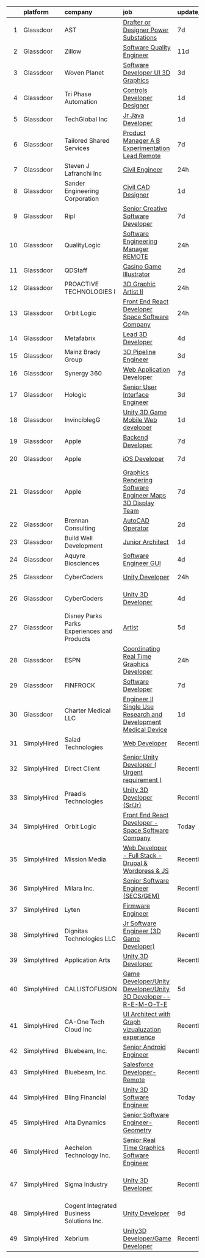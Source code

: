 

|    | platform    | company                                      | job                                                                                                                                                                                                                                                                                                                                                                                                                                                                                                                                                                                                                                                                                                                                                                                                                                                                                                                                                                                                                                                                                                                                                                                                                                                                                                                                                                                                               | update_time   | location                   |
|---:|:------------|:---------------------------------------------|:------------------------------------------------------------------------------------------------------------------------------------------------------------------------------------------------------------------------------------------------------------------------------------------------------------------------------------------------------------------------------------------------------------------------------------------------------------------------------------------------------------------------------------------------------------------------------------------------------------------------------------------------------------------------------------------------------------------------------------------------------------------------------------------------------------------------------------------------------------------------------------------------------------------------------------------------------------------------------------------------------------------------------------------------------------------------------------------------------------------------------------------------------------------------------------------------------------------------------------------------------------------------------------------------------------------------------------------------------------------------------------------------------------------|:--------------|:---------------------------|
|  1 | Glassdoor   | AST                                          | [Drafter or Designer   Power Substations](https://www.glassdoor.com/partner/jobListing.htm?pos=105&ao=1110586&s=58&guid=00000181518a209eaaf7c110f576d12d&src=GD_JOB_AD&t=SR&vt=w&ea=1&cs=1_e85c1a27&cb=1654930416155&jobListingId=1007916440671&cpc=1C3318CDCA7FE79A&jrtk=3-0-1g58ok866q6fn801-1g58ok86ljor2800-e0cd62a7908676a5--6NYlbfkN0CQAOnjJdcXdABQb3kWDLZW-aA_vpZk_inqE9wECpRvJo73k4BPbaZXx4HyMXw55crxCCTcBo69GowMR6oIlL_MaMT3ppg_aKROhDdWRyazhSOQavzOnrI_jKjXhC19S2KcXSbQtr5qYbLg1u-pm1wFnpII1f9jL_vvKP-nTEoOVZxUJYYRBuQQl0oDBEaW3hQYftlkztE4cAnWNc0oWPSI8H9BaCX6vtKluD-mEpgtQmP88u7EDfXHKOrEAo3Cr1LBetw3hswvK9JIzMrTfqv9uHJyd1u3zSEbNcx6KDWH9I6HlHYbcXsNNwt8AwS0Qr7fkUYRUe4nbH6aWr-88yu9NS4XllDb-Dscet0DLNPa46_pkF9K9lz9XqiEucOb_bxDz6bkJgUbW2dqP_qmISmb-AfTiQHgO-KOW7OTx96vf5aaDsb6aLDSGKFU0emaAZjS6NNXsRTXsupweC36nMv7S3FIQhPGQtIUj6hcS24XH722mUEzR4pjjXm-AlPs2CnZlG2Lg7ZyIdDrbxdUyoacvBK8UKYdkV4%3D)                                                                                                                                                                                                                                                                                                                                                                                                                                                                                                  | 7d            | West Palm Beach, FL        |
|  2 | Glassdoor   | Zillow                                       | [Software Quality Engineer](https://www.glassdoor.com/partner/jobListing.htm?pos=129&ao=1110586&s=58&guid=00000181518a209eaaf7c110f576d12d&src=GD_JOB_AD&t=SR&vt=w&cs=1_45fa1c4f&cb=1654930416158&jobListingId=1007903539024&cpc=F41FEAB56D215062&jrtk=3-0-1g58ok866q6fn801-1g58ok86ljor2800-f94e7cb76e16a136--6NYlbfkN0ANMurRYyPEXg08u6OamUd1Mvhk-zhFSGYIZgoJR86UvYL2v6MoUqae-sD5DnU21voCeehaqxgPBvv-vrK1iUHYP4IrhvIHOqpMsvD-S57RtHKpCAnPqvabcIrSbRSAiZTkezXMopQxpTTHo-RuVqASqzQ6Cbw3QEU4zMjC6LdoKs3E8crLZevTkoPxXG5CVFqLC4I3_-VbtOaIetkUQ4VQdugAsTgL4kZofe4rITBPEoFdUKzwWdN3fktRHbrFoPsJL5V-Tevh8359tlZSWjcdtqjchMrrmcq6EBgQqpUVKcvK6qff23aUMo0NuGSFtz9W6MYAm94BPghkgVV49-MJh-qqTbYBnJ7xgiRmGGV9IUKZylJC3GthaTGux3XzGT8kKi2_4ZiP7Q5Jl_NdgWtAGslmroqfP_Bx05z-uKP0HaNonavFV74lf_PuRHHLGO_EaCfzSpyTTAdRGCGm2yc9vF8LPc8neVv0P5fy7PfDAhj9KTyf-foma9lZV4FCPvSE-vJTt8lmTQQMgiDBqf88QnlowYxLuVcrZFocHJAtRy1jYOxI-6ej5sBLMQq6rD4WMEwG4kI9gXxnWj9Ixxy_jdmOAtqdRpeHqDI2Acul2lDA_ZVLSL52JTqoHTs9bJHP356iNbqI-yuFUpbvoEmscxXCIXHrStpXLeBGWElDvxN5xlOfMHRXf90caTKVUAAhLY3Ekeh-cV37xVgKrfixI7339dfXVYqCNOZ7tBpv_xDZdMxNSmX_9BI9UgyswjKrTBtjZsFBCFkuGTC8Yz5s2HaQ1W9DFXIog_63-SLP6mpiLhli6gjIzu6ERO8ZytrxAlnNdMGKCbZxYUnsDF_Z_g1ZKWvQeRAa1fqyeW10BJWX5iWlFlRdEoEx9yDIIESCFczrnAiww__ibC8uwk-2o_Q317byZG8%3D)                                                                                                                     | 11d           | Seattle, WA                |
|  3 | Glassdoor   | Woven Planet                                 | [Software Developer  UI 3D Graphics ](https://www.glassdoor.com/partner/jobListing.htm?pos=118&ao=1110586&s=58&guid=00000181518a209eaaf7c110f576d12d&src=GD_JOB_AD&t=SR&vt=w&ea=1&cs=1_03781002&cb=1654930416157&jobListingId=1007924957263&cpc=F1F9710DED3F09F8&jrtk=3-0-1g58ok866q6fn801-1g58ok86ljor2800-28b9a5d88495881a--6NYlbfkN0DSgjPPcnEdvoK3uuxfISLALE6pB1FR7YSHOr_tSg5_QCn410VK5Ds4sai37YL-FnFQsRRoouHb3ov-82YCWqClZ54BIa3EZumk2cXgxyV1LbFm_9j9_PQ7pMJF3yRQRye0MKRZoAT4n4QesstjMqLrEOVJpPfsYZz509yyu94iP0AU9Py5fHyPGjiEm7I5dV4x0L7LmG2uPiH4Zc_REDsA7D7k9V5gcCzDXtApBIo8TUNInYN4qsfgPo2AMnOxpoW0iv0Xb07oeKtf7KNK2ybSjGW4VrOQLKxaJ79-VF1wbMJ7SEoCVhpvnJjmObv9Y7Hst-s6uEc3oRgUgSp3svGni6AP2_phJ43Dva3vOXzlye6dL-gnIHdKS3YUt7vpE61g6GJW9jo4UGAEh42cX9BoqY-MNfbCoBEoSupIt-1HS2bzTfLQuWqODtnA7oDctGIycQywJ7Dgi-XJSiByYXoyZepsv0ARgfrD4N3Ug3kvMGO0Ano2V1Z9BXUVN1E8rgT_dnkeeTXZFlFvdqG9oCpohvYn5IYnId_lkXQ4lKp4F89bEHkQyqXNUFiE9xw-vNfLB_gYN6bMlw%3D%3D)                                                                                                                                                                                                                                                                                                                                                                                                                                                        | 3d            | San Francisco, CA          |
|  4 | Glassdoor   | Tri Phase Automation                         | [Controls Developer Designer](https://www.glassdoor.com/partner/jobListing.htm?pos=115&ao=1110586&s=58&guid=00000181518a209eaaf7c110f576d12d&src=GD_JOB_AD&t=SR&vt=w&ea=1&cs=1_e5141876&cb=1654930416156&jobListingId=1007929589923&cpc=AF8BC9077DDDE68D&jrtk=3-0-1g58ok866q6fn801-1g58ok86ljor2800-8d09f9d010f490e1--6NYlbfkN0CQHeUUtLGxbNXNNCq4b50bH12M23EqutfZDlZ6wGjpmrBKi_qnYVUVVgIsr62hq1gjo22iELGN0UVh9Sm4u0O9GeT2zcxFZKmTdAvU2uYp3OBEwZrLqEOKcWfwFIzHGUple8ux9dcBz522AmxI7ggpR0cqKuAnP2AxPppPIE1EFkWI9uGf5iJgS3MOXGyrbSEwwJ9RoF0xI5w2_mxXTzabid1YLNGlgMOC4P2kf_3T8y3LdpFaQM3tDJZ8K5OzHD5KblfqKenLfHTOuakkEktecrqVKwd_e_ycZy-598aqLzz2ZkHr96XXTFuGVDTBl7IOvQihkgFcyhzAslTSyKL_9uqzpxgWZdBKd76XMGcQYJs6LTUVEhVrX9iO_NpFwc06bl56bOIYCsy2Wv7z8_ZGYBKpve2Laoajza1B_WXoRNcZRL0B_YGq3uH60hc2aYLP6v3c_x7sTLF8kO8GqPm2VfoR3Myph1K5rpgCz_o1-B09HVLYHzMBngK1zM8XQDL1xcE2oX0LRw%3D%3D)                                                                                                                                                                                                                                                                                                                                                                                                                                                                                                                                | 1d            | Illinois                   |
|  5 | Glassdoor   | TechGlobal  Inc                              | [Jr  Java Developer](https://www.glassdoor.com/partner/jobListing.htm?pos=121&ao=1110586&s=58&guid=00000181518a209eaaf7c110f576d12d&src=GD_JOB_AD&t=SR&vt=w&ea=1&cs=1_e1e21e28&cb=1654930416157&jobListingId=1007929309014&cpc=FB7E4A1762AE5BEC&jrtk=3-0-1g58ok866q6fn801-1g58ok86ljor2800-65004001ddacaed1--6NYlbfkN0C-q6iYe66_FLQy3U-sZg-V_VpG3fQBKf_hrSCPEHFKv3DtpHCCWyd_ALlnLXUaebrYZfbf66vD25OD_n5n0M0o8n1VKLxFiOOdzupOky8GPjU2VkAxrDVqqvZJ2TFvCxssQbY-oFDByT6O0emYP8uxJv-4ht7Y_Skr8nqL7AgEqi7R9ezjzOLeGTxi5jcdh10zpbz_BHC88oHqrhtRlHUfUtlYx2kS8j9x-kxCYRKXThyEHj8_Dvu093U_P7C0aCGPHMlUVBkO2ymeqnwbFff3DE91MwSDEKytKLiuvxC4UiwAYz0_thKfG5FLvl_gf56HmIeyQMmR_8LcFLisvgZ3Zgc_0m0vU8Icb38Lykh-ftv50mrMFsiWc8Sw3lTAz4qvGwoFgwsr2HEXbcERvuJqumq3PQ_Q6i4XnqXIi_rW9F_VRg_5f5pvGNO2fvlAEAPYczpZsKrP3Me_omhcFzkiukMqpCJ3RX3NGFe5H6NVZ6TDwgD8JzorUxRd6LhS9p_xKSyXfbkuYg%3D%3D)                                                                                                                                                                                                                                                                                                                                                                                                                                                                                                                                         | 1d            | Silver Spring, MD          |
|  6 | Glassdoor   | Tailored Shared Services                     | [Product Manager  A B Experimentation Lead   Remote](https://www.glassdoor.com/partner/jobListing.htm?pos=125&ao=1110586&s=58&guid=00000181518a209eaaf7c110f576d12d&src=GD_JOB_AD&t=SR&vt=w&ea=1&cs=1_e32859d0&cb=1654930416158&jobListingId=1007916655961&cpc=149B3D5996025BBA&jrtk=3-0-1g58ok866q6fn801-1g58ok86ljor2800-be65ccadc094e95b--6NYlbfkN0DELCg_S3G9_8g6W6HoqrIAt3gCrlnXlT-cExOrTR-yNglw4qW4531gctsQ99vGuTpowmxEVmCymgVL6MnKHNg6sH8_2iKiRH8DlgrJY-EYd22hP2aMkMvqKJ3EPSr3fhAlqeVmiDW2wLZUA_Ez3R4Cl_sdUhIyrj5bazX_xNK-v1oAQIr5iuMX2KIH7nJDfbxsYIPDw0GNlVoyGU_VbbkHqSWqEbNf5JaBStoB83YVSS8pcvK81OQD2Bd1BHHX32xjBPJIXcZk_FCl-OIuwEcxObTqzaSVzfMpjYEl_ePaipyWPhtXjID0_2JdSQ0ZKFbLibYtyIzZruziii-OUp8Kvv470ellLvGoke2-7Sr2MRuOZRNvjOxFrh26_ggGn04aWEP1uOreKSdN695bLGlfrzi3Rs2dSXKoy5oQm6IWOHM8ZLNGkTmR2FtkMo7kTYyEM43pmbtChWQKL0RKX7M1Dw6pva-SWBoipjZmNntYObzbM1zORFTJ_fMvOQZlyBmMFimMXWlrg7UZ_R_VJWh0CLsiyYi6U8Sbi0feLo-tZpEk2VjOKAYd)                                                                                                                                                                                                                                                                                                                                                                                                                                                                     | 7d            | Remote                     |
|  7 | Glassdoor   | Steven J  Lafranchi  Inc                     | [Civil Engineer](https://www.glassdoor.com/partner/jobListing.htm?pos=103&ao=1110586&s=58&guid=00000181518a209eaaf7c110f576d12d&src=GD_JOB_AD&t=SR&vt=w&ea=1&cs=1_d5970b4e&cb=1654930416154&jobListingId=1007931518793&cpc=427C69BCF34A3160&jrtk=3-0-1g58ok866q6fn801-1g58ok86ljor2800-385f0f4015f641f4--6NYlbfkN0D_KRozbKJx95I3LRYgbj09bqBDFeyQG4s8tCOB31p2DKMkq5hq3g518d6iI9Ip5ljjna5yZ_K76drkdTyUI-r60RFXK75nWvQnHuvhOzKs5TKIR93TZDaylUMFjUTrrZE0oUNsmzbN4VfAHZHHpp1uwuAE0_0JZ2FZavhimMWoiwzdYFOXLKV4YZ-IKl4hWgWCevY6sSpmGASULyiv6kZP5HVYkIfN5oJK_wQtvmI62KpWQzHjwR05J5G2Oyzi0JHXS3Crz2xUn1mZ8ho-vVZsU89ofErYradc97PLCqllnto42t5Y6A0WDDQ9ySrj59SQmQIE14MawyyPGgPhfmJ6ISU7OwLYp2DCqKz-KQOoIBlG1MSrbrTWHNvGFZvtaY4YaqVhNLJ88tu3PIQOq1kQWqtKUDCrAF1ApxQcCe57M6cCEMUG7qkRu9jNvmQo11AxSUNVzqtSx5WFvOiNxoWec6kaEeSGIJXEuFzQ9brJ53bmDqz9CheFv9BB6X937P5HbETfk7z2ug%3D%3D)                                                                                                                                                                                                                                                                                                                                                                                                                                                                                                                                             | 24h           | Petaluma, CA               |
|  8 | Glassdoor   | Sander Engineering Corporation               | [Civil CAD Designer](https://www.glassdoor.com/partner/jobListing.htm?pos=109&ao=1110586&s=58&guid=00000181518a209eaaf7c110f576d12d&src=GD_JOB_AD&t=SR&vt=w&ea=1&cs=1_8533c242&cb=1654930416155&jobListingId=1007929534527&cpc=D8FBC54B4F16B65F&jrtk=3-0-1g58ok866q6fn801-1g58ok86ljor2800-30a465eb4af1c427--6NYlbfkN0DZZww-p_mr8GWlqIRBY21Wjl_Fk3kglyx5_HcxykVqwa7Oh0kVVaxeSGj0oUIwrw41GmlZCDzzLg8Upg0wtzf9qzzDZI2AqFA3fovq2o7PpUa8WK92H5IVqB0wSR68XwsnkqsJg0uXhINi9rYkKPDrpWMuYqyPZ5QHLvKpPm-AJOIPcVcZmMvk2NCZ2KeIVtTRvwUdLLerAM7YszOD2WccFl5iLhIjkPbxDQXR737TgRGQ23usVYTSiYWJbD3RsP-gqpdI82Kjs3XS4OdyQvYLXC4JzUviwUsJdGkvynoweKmdHOBt6XcPycVX4x1Y6sBDAlrf5eqcu3VfFX2-ZDe6LyQFCaluBFHksXs2yca3Q9W9jC7-84yJLlx5kL8jXEw5qAdZv7ZQLQ8whM4b7rtWRUOzxfzsPz_vqy8V-HHa97Bhuru3K-Ka2HCpEHaQ9NeqBhbT_cO7FhVGdS8E7F1AwT32XuMcq-1R7ZIeATK-ULpPKaCZySshjZue27U1A6odIry0LiYNQA%3D%3D)                                                                                                                                                                                                                                                                                                                                                                                                                                                                                                                                         | 1d            | Houston, TX                |
|  9 | Glassdoor   | Ripl                                         | [Senior Creative Software Developer](https://www.glassdoor.com/partner/jobListing.htm?pos=119&ao=1110586&s=58&guid=00000181518a209eaaf7c110f576d12d&src=GD_JOB_AD&t=SR&vt=w&ea=1&cs=1_102fadc1&cb=1654930416157&jobListingId=1007916173792&cpc=878687325D2A5CC7&jrtk=3-0-1g58ok866q6fn801-1g58ok86ljor2800-3aa39966da08cdc6--6NYlbfkN0C1hbfb0kNfjEz9wPHc97tRjY8tE8O6gicCPMDAwXENoGf_20ZGcoJyBqdNZAfAga3Soipd2Yx2ttz5LEZZz7MUiLeug6s0XU5Nfqp1VpdwEw8jTC3Yrfv3I1Pwsot0arDGDcaqOfP0MkV19dOR4ydXRLVGxAM_yBArHPMTqQdyYJasaNJAr019UWmTpXvOnORLRyuc-EheKGjd7KYLumYZmoGix6w4kr1Wa7d5yG37cN67BQAO0TqMQ4Gd1dNFEnc3QdNYDJ1Nyn0gIpow_tteFN3A8rMGu6nVpHsTD4CRgxZV7KXIiwua15S-s0t_SqujzMz-G_haRyj5REv8hW1ExtK4KSf9h0A0Rd-nTLz3GwP0F8oB7-qdEaFYM-d99opJnw4Au7Z0D9s9JoQOETP_xqeKuQreKv5kgttG0R3zpcQgEvyzzv0qjQJj7hhoSkoIqNIGZ70Ktk2KKivwt7OBlRGwK3x4THckuvqfZ6VfvIYTt3x63vJJ9FS6h8IpzV1EPvbQCNZrfYoe_ZirAf9H)                                                                                                                                                                                                                                                                                                                                                                                                                                                                                                                     | 7d            | King Hill, WA              |
| 10 | Glassdoor   | QualityLogic                                 | [Software Engineering Manager   REMOTE](https://www.glassdoor.com/partner/jobListing.htm?pos=110&ao=1110586&s=58&guid=00000181518a209eaaf7c110f576d12d&src=GD_JOB_AD&t=SR&vt=w&ea=1&cs=1_de738f29&cb=1654930416156&jobListingId=1007932213876&cpc=7F406056C5176881&jrtk=3-0-1g58ok866q6fn801-1g58ok86ljor2800-220f2a12ab922b53--6NYlbfkN0BfCVyGhJxQhQGQE8P30JU6-n5_jcSKbz7MAfWG2cdpnm3sD86SrkXFxEL2O6q4oVGja1YcYg3LI4j7ZdPLrTzdJbC3cd7JEYSXvy7Ij8MVaaSCnhWcDNVGwpnvoeXa9pjxAZZFadfpOIpf-ZwyDnz3Q6aDv3zRvTxLZcD2TVfdu_S1hhHbxCcc8nMxgnXApaE9x4RsNIGVTPVQyNRFAfiYqvKaON5irlHvTWD36RDTAr0bZ6kBk4MPLeKGoUjNpOV0-FHZKLOGdAEcWPMpv7YP2nTLxV7hR7rHthpsTcy0uzvLi9nIlf9XqQAg6T9iKBR2kCYQWp3sIbPqIjavg8QZi58pCjGa02NpOi9W8AVNfUKr2LnpuVz_LhhrS7jB7VYfLL9AOH8bOfxeWEP32lWKi0WxnZo_3veGVTa7knJnx7JNxGOTdsixch7rznw8hnhefPfhlu0A6WJRqZoYtQMNGWDnbgAPKyow68misF__5y3ZB7Eh8d7n8Z9i2Enl6seUa9O1lCCUuq3r56x7WjwL)                                                                                                                                                                                                                                                                                                                                                                                                                                                                                                                  | 24h           | Remote                     |
| 11 | Glassdoor   | QDStaff                                      | [Casino Game Illustrator](https://www.glassdoor.com/partner/jobListing.htm?pos=123&ao=1110586&s=58&guid=00000181518a209eaaf7c110f576d12d&src=GD_JOB_AD&t=SR&vt=w&ea=1&cs=1_2ec0c0e1&cb=1654930416157&jobListingId=1007925681459&cpc=0FE1F5EA2BC84A01&jrtk=3-0-1g58ok866q6fn801-1g58ok86ljor2800-e63c32287e53ef2b--6NYlbfkN0BK9GXDcakwdiqmeo8o-2GvkYnmPkq7xevAHdeF_847qgEqLohpJSeR2Dnm78J3U8H8O3cWcofIO70AJcWixlFJnvFYf4giE1fFFkwuS-1hvwGaV5KleI9pdBv521xfIEloftKi1RxKA_cOAC25heA2F6bp6_LjfMi_nyHahfMOHPtmaYXwDkdkGtMy76fLP82P_ZqR9lHgssdA6b8dXczYS2HQPHd6B8Y6nwBBPVE_4xA84FCMmbtKsHIQYWwp34CSlfN5XLSJIxQ8NLCRX3ta5JrjIrr5zu7AoojLYTAwr7Ig0JILSsOuctjweXfJ0n-UicSqqoTbgKbzdYb9E8L4nDVQ_XfRjLx6pQpA6EVLfhQ1vrIhvgV5WgLVMZYqNNaxHA6TGWM4OXvsI-4lqnPvlRw8xFh6eCxCIDDwu0hpaLHREFZg6MlAstIVLzb9I3fHuoX_Nt3GiKRl2qfCtsRlWiO80pZtarFpLWzogUg5zQ%3D%3D)                                                                                                                                                                                                                                                                                                                                                                                                                                                                                                                                                                    | 2d            | Escondido, CA              |
| 12 | Glassdoor   | PROACTIVE TECHNOLOGIES  I                    | [3D Graphic Artist II](https://www.glassdoor.com/partner/jobListing.htm?pos=101&ao=1110586&s=58&guid=00000181518a209eaaf7c110f576d12d&src=GD_JOB_AD&t=SR&vt=w&ea=1&cs=1_84cf051c&cb=1654930416154&jobListingId=1007932102258&cpc=FC4EF002566A9691&jrtk=3-0-1g58ok866q6fn801-1g58ok86ljor2800-fc57daa599a84766--6NYlbfkN0D4rPC9Q9uQLlgWvNxCF4dREk9VHC1nFTR2yi_SPW4ovZYWOA3md7j5hYSoLFTy1SEpb-D4i6sDEn5sJ1vn8teXPWlHwihRT8KRIC-Xf9leLufGRP-m0H2SuQsaB0VTanm0DP0HU57Zc5WgqF_pVlSKtSKKK-Qww_d5iwycywxM3-e3G1LiDZfnGx82yq7cekhYEGfIP0FH3rsNwB0xP9l47yP73o8_SOdckwThVd82Y2E_4pDunYeXPPQgsVo0ehmvlzqG3XjKFxG1fjeelTth5zX4wN4KbCrMffvzFpGyNIStR2mPsZjyxs_iu6_6xhjmk3lMLH5FPOUy1OM_tiWFikcWnyj7DlphsI_cJYwOW0ETrbE4pSFN2ESb9MU5OFx0CYq2Xjp52DixSd7tIaPZHaocCmIOwcNbtnyez-CVknhSsuXlK5Yo1c9ZJ4_pt9RjAcAY13G8Upt-ZA_yH8ZMhMojkkKrvPS__0QinMwiusXL19LZ6HHYiI8oEuRFUdygNUO_PQPAMA%3D%3D)                                                                                                                                                                                                                                                                                                                                                                                                                                                                                                                                       | 24h           | Oviedo, FL                 |
| 13 | Glassdoor   | Orbit Logic                                  | [Front End React Developer   Space Software Company](https://www.glassdoor.com/partner/jobListing.htm?pos=102&ao=1110586&s=58&guid=00000181518a209eaaf7c110f576d12d&src=GD_JOB_AD&t=SR&vt=w&ea=1&cs=1_28bb4d81&cb=1654930416155&jobListingId=1007931891036&cpc=095B46874B33126B&jrtk=3-0-1g58ok866q6fn801-1g58ok86ljor2800-c8c144f78af3b67a--6NYlbfkN0BzyIYrTMR_AjNKh_kvAG8N613gtHPANQ3sdLTkrtBd-5uEBpCZnEceAmUiIy9TpXlyt1cO_-8O4MLmQae6CX404luD4x542Trh-QZYIJcXVrYZom6k0kWkN8uVErt4TF3OC_LgH5XKKTlwDVqSntTjPcxFZm4wLGs-bQoyNJQ8MdlI04_lD1tEhGKQ_ahGmMujj5T4NjRBEn9c8JRvtgjHa46JM-4hNEaeJizk6AlZYsfsjsVh9KhoknQd1gyzxanoJ2YCr3LpFX1ItSE_F8eBsbL9gPjUfltfakQ1KDR-Kd7jo40FfV5Enu_6oFoXUgHrjFNmHFQuZlZMs_fGD6eg9BrzZJBR843NTy-XqP_Uc9h8DIRFuNCe0l2biXZf7wJE7MzrOWtLChcsookjPDHBZkjpKFrvmL_GS00CHA1ejBfVwImjKnbx7gU_g6LRwLHeA_TAtRSDVtoPurghRbPOkuYeeSsqDyK2cnUY7VDAD2nGV_ry-GSmTtXCXS3zICRYEYK4P38Mxg%3D%3D)                                                                                                                                                                                                                                                                                                                                                                                                                                                                                                         | 24h           | Greenbelt, MD              |
| 14 | Glassdoor   | Metafabrix                                   | [Lead 3D Developer](https://www.glassdoor.com/partner/jobListing.htm?pos=106&ao=1110586&s=58&guid=00000181518a209eaaf7c110f576d12d&src=GD_JOB_AD&t=SR&vt=w&cs=1_3c346610&cb=1654930416155&jobListingId=1007921470273&cpc=CA5E2B5B7F82281C&jrtk=3-0-1g58ok866q6fn801-1g58ok86ljor2800-8f23bbf1d05fed2d--6NYlbfkN0B9-418cCXRzcGI1omC3v1wRgm_AezucpluatJafpVZg5tLBFTmiP1LYryusOQq5x4tbnpLUp2LsG59pwuWUC47fHq5RB7KXgVyaHnq-GhPWDKQcdvABMSbzvSdxk1G8Goj8UGjqZ8iLP0z5d81L8ntsDplyGWLBw1AygSrWCoVn4dsI3nt7EbYbOCnwwTm71YDi9MiDu_hinMlwhcB2_RkqMM-vasDpjOKYfRfsItoFSizLVvGhyrCV5QEqlSz_NLb8WvwwljHkrUYScTn5W48okbUPQfQuRJ6Ij-qwI-GqvPYYF0gjaTYTO1hHAFJJTOQ8Y-tBbG7LZOBFDKWMSjnbGrBkdnWCHnb4P-F2oG5ApGIQV-9WOhEmRo_bx3VIav6QqMRTZi2HHmF-S5BzfTdVW54rPEJ8URJtqFOzYYRx0MlHpDy7Is1vwIvW-fbstRzVq3d4eC52sJiIU62diWODNDFCZy47nJ2F9sWsxIpS1L_stvST2Es2qUlaCFAoN56vnJkNSyMWGK7tZvp1uhcKS6bQxuMA6cc1S9z8LOd6_hkiNOcSTG27fc6CnQPAa_F5czz3X4z7kf1SF2TkJ3VApt-MzztSdo8IgSsSObP4Q%3D%3D)                                                                                                                                                                                                                                                                                                                                                                                                                                               | 4d            | Remote                     |
| 15 | Glassdoor   | Mainz Brady Group                            | [3D Pipeline Engineer](https://www.glassdoor.com/partner/jobListing.htm?pos=104&ao=1110586&s=58&guid=00000181518a209eaaf7c110f576d12d&src=GD_JOB_AD&t=SR&vt=w&ea=1&cs=1_2726785b&cb=1654930416155&jobListingId=1007924023769&cpc=4D489A1B82E31BBF&jrtk=3-0-1g58ok866q6fn801-1g58ok86ljor2800-19e69a8eea02e56c--6NYlbfkN0AmBvT8mmb9xI3Fj7UxKkF4Cq8RZh4Va6i5lMeIN2RcgGASh7aFhimwCXUNgOpzN1fbJ1oBdpr8KHMtR0CV7Zq2RullAxWIL3pE3BDWV59ENUqakRDszZixYKhBkXpnqpQvqe1fgrLdNWUtqdFStxCtFPy6Wabm9-W5fOxJtdZMS8_ygq6xyQ55hH7eNBwfvRq9GPFa6Vt_eaAiNnh_LdnSxcqbdyAGPfCNyoWpN82Sf1DhitYCxCSNyIc2ZEAsO5B7HyIB7_Xp_iiAf7r5sgY9WcDGnqeq3gwRWov0ce1VjmePNwk0ccQQQkra4meT2Xx1PoY_LfubWTl109oDYq1juaZB8_ZvmQx087mTsW7akvT20rLiD-cmm5vXt9lNYDLWK6mO7jdtwECfFjIiD0pBIZklX2xi1MNM0ZB-icC0M1kt6IsCiawAR2ll1egs3uNQ8S08FN-NKIW0m3meQy5rPlJOlrB9ZPfJfcnDfRAdTFUAfDyROtdx_x1f46QpT9cWOtWGDCNfeg%3D%3D)                                                                                                                                                                                                                                                                                                                                                                                                                                                                                                                                       | 3d            | Remote                     |
| 16 | Glassdoor   | Synergy 360                                  | [Web Application Developer](https://www.glassdoor.com/partner/jobListing.htm?pos=116&ao=1110586&s=58&guid=00000181518a209eaaf7c110f576d12d&src=GD_JOB_AD&t=SR&vt=w&ea=1&cs=1_5dc73511&cb=1654930416156&jobListingId=1007916078773&cpc=F5E96E35A1725171&jrtk=3-0-1g58ok866q6fn801-1g58ok86ljor2800-29ccddcbc13599f4--6NYlbfkN0D3144mSAre_s2DyY13LhQs0VT40Ny06JpOHOzDNPfCMOPtH0hK8WyPBEVs6-RgPgnDufC31XtsuCJqo2t82BuI4oDEEYmSSiJecdWdwZ5OkPEEIKfQITnmixD97aXNUSMzjoxhCKQuq1KRbgfrOJ90P5KGiPcJ5p4rhkZ_0KPveUBLie4BHOSvCqtR9KEzhcXE1Nuo-QrdqpqaR_B1t_lYcKrATKFn65syPtblM9PA7TasXLsO76SDTZGt04Y7gZt93AjpxQ0Bp8PoWrMbKqjU1HK28oOJXH8zV_2JZg8dWSMyaTx0w2R6Zk4qDKxVWXXeS-_-9HIfrRJ-ukRsa8B1wNzzx8ZFCiGU_W_DQWD2KJVHcYKKgqReT9wSs7tFOKhJO_djtvLQZeVycPVnoxi6bbH9qUy1fI3gVVXECC29iz-shMD4YMK1-pLwvu7vJ2c91kVkCzL4DYwKPrMe-gGFBlNlvJjf-iSXWllVW611GVy_ViLFzA2ksmOi6TxRyfY%3D)                                                                                                                                                                                                                                                                                                                                                                                                                                                                                                                                                | 7d            | Remote                     |
| 17 | Glassdoor   | Hologic                                      | [Senior User Interface Engineer](https://www.glassdoor.com/partner/jobListing.htm?pos=112&ao=1110586&s=58&guid=00000181518a209eaaf7c110f576d12d&src=GD_JOB_AD&t=SR&vt=w&ea=1&cs=1_31f0509c&cb=1654930416156&jobListingId=1007923570215&cpc=C1BF6838CB3F0E92&jrtk=3-0-1g58ok866q6fn801-1g58ok86ljor2800-f3a7d7776a45bf86--6NYlbfkN0BIt5KZHivwwo_wZxzoe3vEJRCbgkNffanBibTCE5BSr4e_0A8PefhxNz_DjFZmOJfOthOBfaD0xqEdRbb-sRImhibuT2ruF5Y1BJFPKMyDwM8rTZdWwV7cRPncJq8qH60_IbChr1LZKG3xFBdhQzy830VcP1ko47zzWbxNpr_sEbESnoDjJk6zudUTrav0YsvqiU5gmLWP38S9IILRdwRvJlJlCbJFX1yqlKYeZo2Oz4OdALD-DkaA9XEUsDOeD5zPLaOfzUWSWJeZwHPpjB6RHfULMMu7vUlOzO6dUvHI4v21b9TOC0nd7od0hb1c_gR5uFYeAa3nwUdQvX1-BHwIN2reMeXdGSklAPROMkP_Gmwp-kNHxU7wKeUaD7B8lzxO2-QyPzed-ENsJf_y70_lW72rBktZBaWrmipSIPwQ922m14xby8kCeCr7g3MFEl1KsbtySfIvEQTI5q0tklSa7Lrb8YGTSjGOlFDmLQxN1reA2tb_ixelu1-VPuNymc3t0qj0zkUx_ae1ZvkS3yyS)                                                                                                                                                                                                                                                                                                                                                                                                                                                                                                                         | 3d            | Newark, DE                 |
| 18 | Glassdoor   | InvinciblegG                                 | [Unity 3D   Game   Mobile   Web developer](https://www.glassdoor.com/partner/jobListing.htm?pos=113&ao=1110586&s=58&guid=00000181518a209eaaf7c110f576d12d&src=GD_JOB_AD&t=SR&vt=w&ea=1&cs=1_e911d3ee&cb=1654930416156&jobListingId=1007929062516&cpc=42BEC95245890617&jrtk=3-0-1g58ok866q6fn801-1g58ok86ljor2800-17c005d29f98b300--6NYlbfkN0BMcPmEX1E7yOuH-aMzR8-fYhPkQo9_bevYM7Na4_hpwHM6DEvgKwm6ghaQ4rQigH1ZRHNugIw-dGK_TJ2hwJhZT_Aw2lrmVkWTBqZEAvyUM5ibVeEZPEQkyZ9pk-xlkPxyu8gWZFLgqYWZ9RL98FfDJrFvo38lLcDbmlSUlwR8Mxd6LLy2_8rNQ2veR-qhmDX1LhI4sU4_5Dobqa2ZfoDMhBEDXbeF_rHer5XyFTbILCJLMBtjaKmg-ezmh8Bv4qOZXbfvqopcUuHxJLSOkaUNqv0ht2zsXdJIxHw_Cro-DctEqjXrZNo0dwT5G8u6ks0vi3KL9Nnr3qiWaPZYA_i08ksaIQRZfFEoRYkJiClRiA8X8L3wFBGO59FzVBSdiCsAp5dX8atg3RqZWL6deB0rGRQsK_CC48nmo6eNU_oCk09M5C5EJomotlx3-FxmXZtfOf5QRtBCcjjDI6DCPcW-9SNy9GSz2Yco_0BLuwGXjhq22STEh9jAbAlO-uL_DD7N1oONo8PCeA%3D%3D)                                                                                                                                                                                                                                                                                                                                                                                                                                                                                                                   | 1d            | Bethesda, MD               |
| 19 | Glassdoor   | Apple                                        | [Backend Developer](https://www.glassdoor.com/partner/jobListing.htm?pos=120&ao=1110586&s=58&guid=00000181518a209eaaf7c110f576d12d&src=GD_JOB_AD&t=SR&vt=w&cs=1_f47a2ffc&cb=1654930416157&jobListingId=1007917014270&cpc=654405A9B1E0A9F5&jrtk=3-0-1g58ok866q6fn801-1g58ok86ljor2800-032c76917f009f79--6NYlbfkN0BvKrLyj5gPmtZO9T8euul8TCxuuKNOtzRJOomxnwSEodTz2Bc-sPZlC5mDe-NOaJjo2lqg1vkfF4qjOY754UNgrjbvosgyQ6NrP-d5t-HfuGm5g-T1VOlxDFfjcyTdPFv3zIyLSRWNoBaaCgHXb9bFWAcnNDq0tf00oDeykxUROlKkAOGh4_p7ZChlWPP8xyoZpp4x_BkwWMfe3dIrLrT1OyYxZayX6dOfOkudcVkq50uhtC0Ob5xbY1Thd-6J9jVadSPELzOzSc5A4JT77Gdq_eesqJehcDFwjIlOyeZsHhXO2rgGKee1J3pJTw9vG2lkznXFGPR5l9VZ5gTJTPXN8BjjtxRccUi3vwg_MMunfdVZVQu9ZJ2poMRL3y5Gms2ruf1Y1vWCsrUqhNqjZDnW56p7yB1qGFZ9uCdKx0AYPupRh38KJO4GvtrOl_NvbNcU80azBOzKFGndqx4P4FUznz_oOrk8rbqDGZaKWYD0OFko6Be1bNVoaEqiW-Tch2hfX5Tp7kkQuek5_S-K6ZEVdlJcYWH9GgTux_-p8Pw1-Jhx61IP8lNupU9cnPnEjeihXbyq0ojdMWemS8-5IhYpa4a3QVnqFTIEkFgTBemQGgpZJ-CsWdSMEbVUuXOs8hfje06PWI55nCo4Z0vN6BjVLvxq1FsndNsb-cFakZYwIjIvz2WsvwAfS_L8jwPUdBKbu-hM2GTE-gl5NhtnNzTTQl3iK6p36SzorVi2dft3hkQuNKcdK6oOnk46bfxIw3S6xIYcUXKgUNALsYZ_hGOywSscopCHXfXKNU-H2iFPBWIU9qldVGWciIeKfEGmLmdEybMh8J4XedH7RK31Jol8v4YEM7y2pJ0v3rzDRsEy1xlTlKvI_3I3AQpVmvliI2nSLMN_HGpO6VGKxBzZabuDWlIG7q8MRjtRDQgopVwEpduE5jcKkwx0fpYTnMCNvlY%3D)                                                                                             | 7d            | San Diego, CA              |
| 20 | Glassdoor   | Apple                                        | [iOS Developer](https://www.glassdoor.com/partner/jobListing.htm?pos=122&ao=1110586&s=58&guid=00000181518a209eaaf7c110f576d12d&src=GD_JOB_AD&t=SR&vt=w&cs=1_87b1ade2&cb=1654930416157&jobListingId=1007917018211&cpc=A65DF3A704A48F9B&jrtk=3-0-1g58ok866q6fn801-1g58ok86ljor2800-3f2c080db2ff7e14--6NYlbfkN0BvKrLyj5gPmtZO9T8euul8TCxuuKNOtzRJOomxnwSEodTz2Bc-sPZl8WPllYOnI2gKGmARVlNo3t4AOAwMHghLOrF9D4jyr1a_iMsPLzcO8kGVXQf8kPtGlRL40QmSBH78PrEfnrqkhrSh_iowG2nvV6ixYH4fwneTh6laW7MTUU7R1CvF-YmZuBbaAQ2bAE-DsH8WusaFkA7b-Dvhd0FEwGOaqna53sphD3q-bVCXgpYk48zFUaYwYWZCUZ45umm_kHMvgIaVf0mR6ApJEbNrU4WvAfbBugWW-olqq_cXupifcG39_i9he-l9pxe_qkXCY9df_MCela4eTkbIhNr7LbVPc2ECXfCe2oXB3FpdErG1Zk_qdU4Uq35lK-zBoe7TrrAdTw2N9pHzh00SflCdZ_n16h7SfxRqDsDX4c26VDhG4PeMiY0Ahjn4HvNDLFratZsbH0C8GW9HeOutFiXqz_x_1vx4RXj5Gyt8ALbGHNnuqQJW0ss3ajroAbaBMIR1OHKyhwQbPVFfIwbnh4DH4NIwM8E4nuW-ICulJDt530MHOGYpdDlzqYUG8G8tJfDi9hSDOEPbIK-NeLiZEvHmZNOyUfuNIb-1BNxZY1BLLTj7qpdLg25OHu_DxgSE-aG4oYWDEoWZFtmbUi4KysLMoDpyf8wTblJkcpZ1QDqoSB2fsgE5B5HJxAOTrwHmVV63bsPzGzq1JbRNbzjupfOesR-Rd0-wYb0zeu9qmwi6wIDFmE_3otjHLuIUhARJhRfVR_WaATjFCkUBzGdAqQr3klKHUqjWqZJ15IFsy_x-gulTYrgWh7BlHy7uJ9Vsu9Jyyh8416_CRg-xwCcg3dqjnzXRcq6ZLe5Z63gMhVyeySsylPK8YesJgntIgMYDqDlLz32L-xDrN2mtUL7i9bRqU4QDaK5KujA1qIZ0102eEC0Hic5oaGhJbuyL62nmj-fL-doBRNQoIw%3D%3D)                                                                                   | 7d            | San Diego, CA              |
| 21 | Glassdoor   | Apple                                        | [Graphics Rendering Software Engineer   Maps 3D Display Team](https://www.glassdoor.com/partner/jobListing.htm?pos=124&ao=1110586&s=58&guid=00000181518a209eaaf7c110f576d12d&src=GD_JOB_AD&t=SR&vt=w&cs=1_de4950db&cb=1654930416157&jobListingId=1007917013520&cpc=F41FEAB56D215062&jrtk=3-0-1g58ok866q6fn801-1g58ok86ljor2800-115730a672136782--6NYlbfkN0BvKrLyj5gPmtZO9T8euul8TCxuuKNOtzRJOomxnwSEodTz2Bc-sPZl29JElYHfcoRu0fPF_ZzN6LV7MEA242MqM2m5Mg9WWpXRGuQI3ozFHZhQ3O1--k2_cTrL_vgxAdhN0oVzPkcAPlQKGdbjiVF5sXBcCkXUmiuL4ONRk1OArYfYxa7pB4gaL3hXyAd2_lu0Zrn5M0n_7s3gVN-lRvsyrj-BBo39c1o6vUJrULTFVqsdw7ydI6akyv2wyntRwSoOpetwm2N6L-LgWqsL8njjp_KNStPGrhXvIOjxfpXLQvHiwPKQTZ4gZTeBDlkqKwnbTocisHJFxUirUgE3fVwYbm3SkPpl61exMyxhVVtuWvSTZXYBJM79QQrYiS2-b-OFvG9uT4-oQEv8WhLCIurzsHZV6rRo5kP7tDLqHVBKKYSNIqZxJHzrWtdC51PwGbEdJmnGjT5JYjPWxRRmMW4r_oLAro10boT07_urxn14PJY1vqFE_vXSVfnIj_wokt14AcctPvCwy1fEw0o1R-Cv2E2-Tj_fDf2IGPxG17UcedNVlkaPpN0jk1jZIVE-3ismKxzXfflwlrcO6sf9bjNA_Lm4ZLp7xcgj3xlAzyTmUVpWsJgmKLRbnXXOveMcTu97BHF4xHbOMhZTBlcRpCKV4-igOCqPM21wzWVy4Jd980_CwBLu_45yKm3R0qL1NjJWK7me3QihhM0Bd62pBI1iuEvsjLF8zMs6YPee5oAe4qw3dK9WwU1N2hf9IqFNX2TM-Mt1TS71M1MYhyLa0UKvsbXicF1SG-DFkN9Lghn2BNQ0Etd6zywZpv3WUXo-TTkpABb04UHXRVK_YSdu4VVN7w43li1OZBQ57HsD8x5FEgObQQEdsvtwtW_Qjy00juoLhbNsbmwBPklfiLf3OF2DFakuNemQPz9DOSLjtOdGVuiWnLbqM4S31sRp5dupzMfDKphycNC1iVLM0_IwvpyBvwr1n7Hk0qlXiJkKQbH1HCiw8EV4fhv8) | 7d            | Culver City, CA            |
| 22 | Glassdoor   | Brennan Consulting                           | [AutoCAD Operator](https://www.glassdoor.com/partner/jobListing.htm?pos=111&ao=1110586&s=58&guid=00000181518a209eaaf7c110f576d12d&src=GD_JOB_AD&t=SR&vt=w&ea=1&cs=1_cc1d94ba&cb=1654930416156&jobListingId=1007926318173&cpc=BA2480082EBCBD2C&jrtk=3-0-1g58ok866q6fn801-1g58ok86ljor2800-af79c583b1c27cb0--6NYlbfkN0AY7tPT0iiNjSmIgu373pr6VvEa4C8a4Y-kENUDOFsYPnuIMkyfGxSIDxs_GceYYSu5U0USkTUGYRM2GVpmR23wE4bPcKxnFfyg9pld227jKCoCnxNqX7KTGhKBMLHWubWPovQax16512hJ5dMwVW4HwoaU93AMFOG6SXJ80fcbbsCpwmtp9kxHUSr3pXTdIiZS7fsC7DyP1mnR2Nhf2lrhqfaWNglqpwfpt5noK-lWi7_H2uehxFkzk5ryTO3TzdjiFLJ9ckdwUWMbNiVOuM90WWr8vs7YJgqK5GPF8LWUjxpdK7pm_-mOOCXot-zebwW9uiY1KA0SfyG4TbziSmIw7tEQ5eEc6SDFN934OP7wH7XNY-zzwEp84uP2RXXwuio2dGpGDX-IlQAtEn27MaQxv3wQ_RudOFMPwvd-xaZb3TVVGLbxydz6QLH3Rx7Q7Nf928H8_Ggp4ftO2xP4xpEM9aw6LgeWV7uvK9AeUAxX4gMVqiEdIk61DhrTyXuxDsMk3aQ680kErxsxBWbk2tWB)                                                                                                                                                                                                                                                                                                                                                                                                                                                                                                                                       | 2d            | Burlington, MA             |
| 23 | Glassdoor   | Build Well Development                       | [Junior Architect](https://www.glassdoor.com/partner/jobListing.htm?pos=114&ao=1110586&s=58&guid=00000181518a209eaaf7c110f576d12d&src=GD_JOB_AD&t=SR&vt=w&ea=1&cs=1_a2a40c63&cb=1654930416156&jobListingId=1007929658533&cpc=AA7790897323AD50&jrtk=3-0-1g58ok866q6fn801-1g58ok86ljor2800-f820df2182935d0c--6NYlbfkN0AS3oPsAAmCngCu4U51_2RxXyfS7TdWOFtWPOafNW52I9mnargnUyPFUi3dlkzOwLCoasE_4q7-LZ92GVO5WAJhVHeY9kPUGnDoDF26CPDsYWNyEous0wm3GAHHqV9r_xQsVhgoTYIM87oZAMZFzFlXZFGFTRlrMiTIopPEFsmSroOQBT52hp9CD0bWQMuqCcWLFucgypybqHFXYml0tmU-oC5uB6UVGRGxYGg8PIvuAf4PXp6TTdUTvm9vVNiEbdEnt77lbkbIODzfRaUE5LYv5HMWj9kmJfDLgh3n6X0q6f0B-BAQ9vbbAxnoWV0o5f01dQo4V213UCrUB8Ri7hezydvDUyisB0msU6zJ6utbLTQosWnkgyj3foqVOT1UGwnyO3fWWwnk9cPeID5r7wIIM_Mjg8Hy1IxnLFU9Vr-jvBRyFS-suNHmY0KX9WS8rfbyKKLyyujQau6KEsKRJE-rfSsHwKpqu6nqh5uFyIakdv7nmzdQfUCRs93HRRH53MgJS1S8rWKGYg%3D%3D)                                                                                                                                                                                                                                                                                                                                                                                                                                                                                                                                           | 1d            | New York, NY               |
| 24 | Glassdoor   | Aquyre Biosciences                           | [Software Engineer  GUI ](https://www.glassdoor.com/partner/jobListing.htm?pos=108&ao=1110586&s=58&guid=00000181518a209eaaf7c110f576d12d&src=GD_JOB_AD&t=SR&vt=w&ea=1&cs=1_f4207a67&cb=1654930416155&jobListingId=1007920569662&cpc=E84D08864798C1AC&jrtk=3-0-1g58ok866q6fn801-1g58ok86ljor2800-f653178fb4ed4c55--6NYlbfkN0DLxniXb9xd09bch3T7EymxCrgj1jiT2kSu__xrmi42oFUVS0emMDhZhZzQY0q64zJA_nb4XXjxcdBTwFzjtESLSgWeTzEnQK8dJMW0sDe413mcnIOOKqP2F_StosgwKETNGn8JCsAgQA87aetZY9-ruSmdOUm6AoPfmN1dBZVClJ1jZz1yU3sxm2yJJv6NF4v_N8SRG8x6zBalUJlZ101-_iU4pVmaJ8q7lmn2l08DdXsPE90W7yI9VaAndDaenkfyRSuOXFl7K81phrjLrwfTYkohgDafaOjkxmipW791vTeTVEObme2DtMnu4zvopUzM7g4bF-s8MyuiN5Wbk1ZMhRn3epfW7vVVaLi3RTjoBHj755BpPL67CxxGm8p0NzlNb2EoWwMJa8a0WyffqC7RSLJXjQgU4d8Ewp84_buANVRvsH1bjxhV8UmJCIjqqrvSDo5r-UwXZQvuCuKLbU-2l_dls35ZJRuGFI7orbTiCgaKv4Q7jl3JCZd5TaTnkv4dlYEq73ByUg%3D%3D)                                                                                                                                                                                                                                                                                                                                                                                                                                                                                                                                    | 4d            | Weston, MA                 |
| 25 | Glassdoor   | CyberCoders                                  | [Unity Developer](https://www.glassdoor.com/partner/jobListing.htm?pos=128&ao=1110586&s=58&guid=00000181518a209eaaf7c110f576d12d&src=GD_JOB_AD&t=SR&vt=w&ea=1&cs=1_a81cb075&cb=1654930416158&jobListingId=1007932647106&cpc=3DB599BF2F4828F0&jrtk=3-0-1g58ok866q6fn801-1g58ok86ljor2800-552f7e3c12d9a3fe--6NYlbfkN0CpFJQzrgRR8WqXWK1qKKEqALWJw739KlKqr2H-MSI4eoBlI4EFrmor2FYZMP3muM3FmG-NKgQgvm_1OHoc-tMTCECpMiZWgZGrMkFOu_T-GzJRL7SHyPY8n2AiDHPGf-5fOAE8soIFf_GMTSGGTWTvFlNtBWBB_19stqvjpwGs6b-U7qs5QApyGqTef25c8c-BeTVmeFmKE4CqhFFS6Ld368KdohAKvEReW4El3roWh6xnpsDlnrVzU7WTAMgI_nj2-9WThxKmeQ0Qaa_YbTjmTDYVfB7NvG3F5FEBmPibYTUbatWYzDbJMoLfVdpME1ngHeFCZnfhi43sAHUArXe3siRZUgSpvowSeueLHnSxWvzcZbWzR6sRWde2PySE73c0MEmvbCG6TI-YVgNWuhcEuAdHpuvcet6urw0m6oZm0fuqMeAfgRCiapf17l7APx3xKkRqFLOOT9lmoMAIJy3Vxm-ogAvW0wkOW9rnWRUMreFQy4e43B4z7a485bOLLPfH8PI_UpCujOt7VJKnhXPG57gnybt9tr0ZpVTI2QBl5zu7h7ztXmVxaiM2nkRCxOxVOWTPn5bQ6O9otlatUfmSegPqdHZls1bMR3lpzO6GxeZfgquKDuvkXG3nFvQRdPcOYFo61ORbva4TRWWdvUm3MRHgE1FgNN0fXgYnZuTFOcvkT54TpCg6wwbJ3HQQTVQhTI-iZ_G-7NelB1NqqE_gAuujh1zfYuV96AgDnWcktrmHjvmicYEyC7c90-0ZR9U_UWw8-Iuk2fbEadImJ9VELBzQHxifWEChjUThvW1e-OQXIeFxLPtQDJ27KnpIDZLo70tU31irZt4g5zqFqfD9AtZdlDRdWm0MyOMhHATvZZeGQZcvjQ6b27fdj6_scdYctk-89DWqckPfOyR0sByW8Pu5FX9KWMJDWHyl7udbQKwcdCYHJXUvv_ww6bORavp35JoN3D1Lrcy2TLtOTU_zfrSBHOOYTRb8AOpfjMBaUf65U9ees1mT)                                        | 24h           | West Palm Beach, FL        |
| 26 | Glassdoor   | CyberCoders                                  | [Unity 3D Developer](https://www.glassdoor.com/partner/jobListing.htm?pos=126&ao=1110586&s=58&guid=00000181518a209eaaf7c110f576d12d&src=GD_JOB_AD&t=SR&vt=w&ea=1&cs=1_178e606f&cb=1654930416158&jobListingId=1007921376127&cpc=FD1C1DA32C38CFA7&jrtk=3-0-1g58ok866q6fn801-1g58ok86ljor2800-e489e7b13910dac4--6NYlbfkN0CpFJQzrgRR8WqXWK1qKKEqALWJw739KlKqr2H-MSI4eoBlI4EFrmor2FYZMP3muM2VgUn4O0eHQRhGXCBzvqR1uHpPGUlZZ1-l5SfFdhWs7v3gbawZLmbfHtcZOypwnqWnufPbvo1Gj-g5ARsM4PPO_gWTvYtcMm-gmegoCFeWrBQqIuTFCvMS9wHOH_enahF_i0A0GuT1tHLRL28bu76YzeuE13_0GCZNW5Tm1_bC3GCiZMYR5NzE4rAMsBjlVHPWfcyN9d2sraVydHAxkXVXC20MYMyR2O4ztfyIvUo-oxR1Cuk0uXaB-aRs1ckCSMguT2S-Yrw3VZSllegU0phidAtAGdmlQiHE3Np9vrAAu5W8m-3Uaq3PXd8Rt4__lYpZ24L_v3fBJ_R0dpwutB7zn4N35AQiynkwTZKNLozl-1dBLshktj-sCAKeD3tE2g9oveUKqawGhnBS1ktZGHXKu4eixG-wgbeni4MOlKn6oZsoKGoAwpoRSFfwBq6hJKvag2rqKbE0NZY4waDSZ3BMUpWjYcd5OvNWpXmcSFv4fNvSRNwirzqWNRbzQGapJ4Q3bHdQOB78DIhycWjLI5QY--HHrjBD3m-UlZ6NFSb8Q-_7iF7OuyOgYXqxb56yd-6YZAx13Imfs7BTWv6_POm_M2lIKAJOy7DujL--4GwAgyUjFIeAfEff6YA4dcVE2wb6EQ-moW0TrunrvXIwHYny8BdoKERdqgSnF4kFBAaoUDS9OpM9kCfFmo1o0C-nVMmpwOb4kFz1xa0xz0EnDeuB2QK2z5aoxeHcQUxEvN-ZzWu7ifs8lESFURerQb6JW_-VNs5e-aR-fTec-FKVF511B-aJiy31C1EDUg8PBWtig_fDqBeIZuazurwdPJ2KOiRg_XRLOqkVdRHYl6GTf1VANEz3VliFsWib8P4EV5YsT3J__rsYbdZCx34t3ub96dyoAhz3SP7UA1FMClEC46QqgZgb_S44Fhg%3D)                                                       | 4d            | Los Angeles, CA            |
| 27 | Glassdoor   | Disney Parks Parks  Experiences and Products | [Artist](https://www.glassdoor.com/partner/jobListing.htm?pos=130&ao=1110586&s=58&guid=00000181518a209eaaf7c110f576d12d&src=GD_JOB_AD&t=SR&vt=w&cs=1_87693d11&cb=1654930416158&jobListingId=1007919229402&cpc=1FDE87803EF93CD3&jrtk=3-0-1g58ok866q6fn801-1g58ok86ljor2800-0b197a48193f2804--6NYlbfkN0DAFTyt7pbDCC2JPO79CSdi1dIb81yjczP5qsKcZIxgiYm3-7g-689UDqHItQTwke95iZ56NJfW0RPOLwI5ohkO8RGVIOTy8isN09GwmzMtXI7V1AgYmM2YquBCSMZx8JSng23dUxgY6UlBTLrorfec9_YUc6ByB7pqZs4Oy2Ldae22GAdYVXXVrkUskVIV3kdxJDo-I08qImEVDyh2bQN2mQKGSpBq-8Su12xb3GUnjdgiZFOUQfuEexkyjaJcD5QWRchJwP-barusH8-EIowlGQ5uAnUzS__do5kKPIvH11E0RC9_mmwaPXSl0miXxIiZfJsZGhHKVC53nLPeUc2Kw0M1kT4cBssdNcOywI7wPp3hm_nSrenfGO_MUtvc8WejWcicEy2oF4tO_OdL9U8QtJklFxbIp8c3mnPlPrlZN8GJH61uu0I3)                                                                                                                                                                                                                                                                                                                                                                                                                                                                                                                                                                                                                                                      | 5d            | San Francisco, CA          |
| 28 | Glassdoor   | ESPN                                         | [Coordinating Real Time Graphics Developer](https://www.glassdoor.com/partner/jobListing.htm?pos=127&ao=1110586&s=58&guid=00000181518a209eaaf7c110f576d12d&src=GD_JOB_AD&t=SR&vt=w&cs=1_0e0b586b&cb=1654930416158&jobListingId=1007932655945&cpc=FD1C1DA32C38CFA7&jrtk=3-0-1g58ok866q6fn801-1g58ok86ljor2800-858ce8c962416b6d--6NYlbfkN0DAFTyt7pbDCC2JPO79CSdi1dIb81yjczP5qsKcZIxgiYm3-7g-689Ur9xqU8QiYHV3iBqnhqUvsv6r441xbsBQPBThiXHJk1Yi6oIXpKKBQnHwomKwZ5s4OM2F3GeNySMtKuKS6nNn8O-GUbKPi4csNedHC-MzJe5iquQfK0cWC4mazj_gfR8fCVjw6Y4FNe2YlQego9H3NDOYXNVe8dhJTc1TF0-itLmeUHTIBpwK42V3zwuPG_0_69qqhMQTvn27S5RB1hFk2P6HVU_vNvPI2auVjwmMW9nHQQFC2lFYN5X8RG2r8ckt6MR56tjaarSzHpM9ZYq6FA9bD32MF3CPU7BfpMhn8i7nRQxYE1W1GAkvBmh187CjZGTgt4vrgYO-QYZJakXPuUFj84jl9gOSTkwr7nREdfFxuJE5v4wHJu3d05oIUBYUJhbRH3wBl52CD-OjRcFkjA%3D%3D)                                                                                                                                                                                                                                                                                                                                                                                                                                                                                                                                                                                       | 24h           | Milldale, CT               |
| 29 | Glassdoor   | FINFROCK                                     | [Software Developer](https://www.glassdoor.com/partner/jobListing.htm?pos=107&ao=1110586&s=58&guid=00000181518a209eaaf7c110f576d12d&src=GD_JOB_AD&t=SR&vt=w&ea=1&cs=1_53e071c2&cb=1654930416155&jobListingId=1007915939256&cpc=D5E11A5BC695825F&jrtk=3-0-1g58ok866q6fn801-1g58ok86ljor2800-1cd8cc764be7a5c0--6NYlbfkN0C3s6SQssVyjM0TBjXC5cY90NsFTu6k7iXDnyh6Xjam_YN7XQxmbM10FTkIBffx5sr6xSNuLsw3fTJOor70f4_jnZ6M5NSozn_Wojce9YrZ8YC-oaDV3OGpSK2nfYS1ZojVWmbQ9GHWuZ8nXqmrWGyW2CUdDHwUft3dIQvdU5QzOdrnWt8GakXrhZub1oj03S14nWBuyIYKcwtTxpQjegXG9YizZz-DzNPD0IDMgZoSTkApfhlf7wZnkoI8YUZGV_BZ6j5WbSI3ioGrw1ta1mCXGyHKA3Qw_plylJiybMru3gzV-uHSSe02jG2FOjH9onZt94hllEg22utc7xvY1UjGJ42auRf8BUX0ijKBDzWTi0Y3uRILBIDXIgnGlSvbpeYWS25od75S2Hvaxql-FfYxBIaYhcWZsg4T3GEwJGbClirYzTXdruyJ317j9YvioXMLTSVG2iWKmuNpF8pWtDUr9tu3S6ZFDGJNhHG6RIYyKurXfU7gGFv8-08ENzK7zZ0%3D)                                                                                                                                                                                                                                                                                                                                                                                                                                                                                                                                                       | 7d            | Apopka, FL                 |
| 30 | Glassdoor   | Charter Medical  LLC                         | [Engineer II  Single Use   Research and Development   Medical Device](https://www.glassdoor.com/partner/jobListing.htm?pos=117&ao=1110586&s=58&guid=00000181518a209eaaf7c110f576d12d&src=GD_JOB_AD&t=SR&vt=w&ea=1&cs=1_66e00347&cb=1654930416156&jobListingId=1007929342027&cpc=D39918EEEC7506B0&jrtk=3-0-1g58ok866q6fn801-1g58ok86ljor2800-8985212b1040de47--6NYlbfkN0ADo4dAUZWGREmY_oWYtVaz82VP8h1WN5hjb_JCZf8L-skNCR8YLpbA5dab3ujkienMGlr9I5SEELxgfqwCc4cVT3eCgodic8HrDWd3hLhH4BTc0cg5z_vJ5nVTDOXVbpuNYc4hf5-_WXNLdrmR1MBVhpWfcH-6jzPnZ_RJ4lOcpHqCi_BMGKtaQaVWdpeS4xSm64VOZ1IoBxZpgZCWY6BCRVZA8tRtscnoAGocC_LaLPWodjq3yqCCPgmx_wGw1EMgFt3n8VKhDS0k0v4V43RFImX7RZDJzAMWYjstdY85LyG42BKCMs8RX98i88oBrZJbVbGifHR586KjVqkmWUkBvUCAW4ZUECwQi54zzDKgsHrMRUgncQ2qB0gsXHmEbmeaEF9KR53cn8B8hIVbKG0kpibJu-L07YtDXDNGhGsbaAWc3HtsLoD9UfNFJtDgiGVyWnzu01c5XhGLFbZ0lsWTHR7UGiMg49pikap_2_joEjHm2OaRX9WYsBkxdCoCYZhZcSIUMPUjtUdqRyMpwDRHMYKG-ZRCCtOdc5reXW-0FSTCe18R-1PMyk2Hyv6uSK7sdlTNQ3e7rDvfIpjJii-S)                                                                                                                                                                                                                                                                                                                                                                                                                    | 1d            | Raleigh, NC                |
| 31 | SimplyHired | Salad Technologies                           | [Web Developer](https://www.simplyhired.com/job/fEMPgcKNxpB0cCe-jDu1MB6uMKhqgkk1q_c6S4LV1jYvW-eFPXhMzQ?q=3d+developer)                                                                                                                                                                                                                                                                                                                                                                                                                                                                                                                                                                                                                                                                                                                                                                                                                                                                                                                                                                                                                                                                                                                                                                                                                                                                                            | Recently      | Remote                     |
| 32 | SimplyHired | Direct Client                                | [Senior Unity Developer ( Urgent requirement )](https://www.simplyhired.com/job/1QfgWgrdSn-JS9vF1SPpVC5X-znRlH3s-fIq-Sms1iD_u-qtJkZASA?q=3d+developer)                                                                                                                                                                                                                                                                                                                                                                                                                                                                                                                                                                                                                                                                                                                                                                                                                                                                                                                                                                                                                                                                                                                                                                                                                                                            | Recently      | Remote                     |
| 33 | SimplyHired | Praadis Technologies                         | [Unity 3D Developer (Sr/Jr)](https://www.simplyhired.com/job/31hotB1dwgPWYBaitSQQZU9riUutiqrBqEYaldY05gk1bCzps8fI9g?q=3d+developer)                                                                                                                                                                                                                                                                                                                                                                                                                                                                                                                                                                                                                                                                                                                                                                                                                                                                                                                                                                                                                                                                                                                                                                                                                                                                               | Recently      | Princeton, NJ              |
| 34 | SimplyHired | Orbit Logic                                  | [Front End React Developer - Space Software Company](https://www.simplyhired.com/job/hYqPOQKcEMAkamkuXKRjnemgMJcZLRAz7pAXYqEgLgOtSPhQMTYejw?q=3d+developer)                                                                                                                                                                                                                                                                                                                                                                                                                                                                                                                                                                                                                                                                                                                                                                                                                                                                                                                                                                                                                                                                                                                                                                                                                                                       | Today         | Greenbelt, MD              |
| 35 | SimplyHired | Mission Media                                | [Web Developer - Full Stack - Drupal & Wordpress & JS](https://www.simplyhired.com/job/N4P2Hv7GRFisaAyKbd0NmcljMXKV-SOMsvlU8adrqXHUTHqc1DSDUQ?q=3d+developer)                                                                                                                                                                                                                                                                                                                                                                                                                                                                                                                                                                                                                                                                                                                                                                                                                                                                                                                                                                                                                                                                                                                                                                                                                                                     | Recently      | Baltimore, MD              |
| 36 | SimplyHired | Milara Inc.                                  | [Senior Software Engineer (SECS/GEM)](https://www.simplyhired.com/job/dY60qtDfBwbfX0vOXzRRCd0luHdbe8Rc784CyBQFvhqExxp-qLu1Ww?q=3d+developer)                                                                                                                                                                                                                                                                                                                                                                                                                                                                                                                                                                                                                                                                                                                                                                                                                                                                                                                                                                                                                                                                                                                                                                                                                                                                      | Recently      | Milford, MA                |
| 37 | SimplyHired | Lyten                                        | [Firmware Engineer](https://www.simplyhired.com/job/lu76ZYFhzb7aQXTg5O8rrV-v1yOOtxNxRbt3TlAnaGV1YHoenvwzsg?q=3d+developer)                                                                                                                                                                                                                                                                                                                                                                                                                                                                                                                                                                                                                                                                                                                                                                                                                                                                                                                                                                                                                                                                                                                                                                                                                                                                                        | Recently      | San Jose, CA               |
| 38 | SimplyHired | Dignitas Technologies LLC                    | [Jr Software Engineer (3D Game Developer)](https://www.simplyhired.com/job/9qUkISAx1hCo42fvRJgBGFKKz2loJio4slogtGx3AX9gi6GCRM4WDg?q=3d+developer)                                                                                                                                                                                                                                                                                                                                                                                                                                                                                                                                                                                                                                                                                                                                                                                                                                                                                                                                                                                                                                                                                                                                                                                                                                                                 | Recently      | Orlando, FL                |
| 39 | SimplyHired | Application Arts                             | [Unity 3D Developer](https://www.simplyhired.com/job/y6CTnASzcNR24NBsNnh8AUH1L34Bl0qYnEd5Y1ATfPJs_2ynGV1PFQ?q=3d+developer)                                                                                                                                                                                                                                                                                                                                                                                                                                                                                                                                                                                                                                                                                                                                                                                                                                                                                                                                                                                                                                                                                                                                                                                                                                                                                       | Recently      | Frisco, TX                 |
| 40 | SimplyHired | CALLISTOFUSION                               | [Game Developer/Unity Developer/Unity 3D Developer-- R-E-M-O-T-E](https://www.simplyhired.com/job/QFfAXV7fFtHREF49ewanbEBRGSzB7UkJuAluaAnKuPNSrxydP-Z9ow?q=3d+developer)                                                                                                                                                                                                                                                                                                                                                                                                                                                                                                                                                                                                                                                                                                                                                                                                                                                                                                                                                                                                                                                                                                                                                                                                                                          | 5d            | Carpinteria, CA            |
| 41 | SimplyHired | CA-One Tech Cloud Inc                        | [UI Architect with Graph vizualuzation experience](https://www.simplyhired.com/job/2MuK_2oyB6HJFd5Qs52P4rZ-CmwA0FZ5TEQKGStBYOzt6zSl2xW0HA?q=3d+developer)                                                                                                                                                                                                                                                                                                                                                                                                                                                                                                                                                                                                                                                                                                                                                                                                                                                                                                                                                                                                                                                                                                                                                                                                                                                         | Recently      | Sunnyvale, CA              |
| 42 | SimplyHired | Bluebeam, Inc.                               | [Senior Android Engineer](https://www.simplyhired.com/job/xJChIcymtiVXNZSc3ZQoZRxicUdBbX9jXXPtViLjv85lewCbbeqinQ?q=3d+developer)                                                                                                                                                                                                                                                                                                                                                                                                                                                                                                                                                                                                                                                                                                                                                                                                                                                                                                                                                                                                                                                                                                                                                                                                                                                                                  | Recently      | Dallas, TX                 |
| 43 | SimplyHired | Bluebeam, Inc.                               | [Salesforce Developer-Remote](https://www.simplyhired.com/job/co4w4qDq-dhhzWlll2XesHaSDw-c0eLII7wAVuOIsQZB8-Lwl24cMw?q=3d+developer)                                                                                                                                                                                                                                                                                                                                                                                                                                                                                                                                                                                                                                                                                                                                                                                                                                                                                                                                                                                                                                                                                                                                                                                                                                                                              | Recently      | Dallas, TX                 |
| 44 | SimplyHired | Bling Financial                              | [Unity 3D Software Engineer](https://www.simplyhired.com/job/X5l2MZLo9dV5WlkfBYBsW1NgjW_LaUTWcVs5uBcpPXSJMMvzPmt3jQ?q=3d+developer)                                                                                                                                                                                                                                                                                                                                                                                                                                                                                                                                                                                                                                                                                                                                                                                                                                                                                                                                                                                                                                                                                                                                                                                                                                                                               | Today         | Costa Mesa, CA             |
| 45 | SimplyHired | Alta Dynamics                                | [Senior Software Engineer-Geometry](https://www.simplyhired.com/job/xgWoK8t8hvykClSfb9KKvqpG16GDXb6muww7KfXXsgm9r9m_RboAGQ?q=3d+developer)                                                                                                                                                                                                                                                                                                                                                                                                                                                                                                                                                                                                                                                                                                                                                                                                                                                                                                                                                                                                                                                                                                                                                                                                                                                                        | Recently      | Concord, MA                |
| 46 | SimplyHired | Aechelon Technology Inc.                     | [Senior Real Time Graphics Software Engineer](https://www.simplyhired.com/job/rcdIZu0u86YflWDJtkQswNVvTN3B-3L7qF5--HTYfTqZ6vl6sJ-lpA?q=3d+developer)                                                                                                                                                                                                                                                                                                                                                                                                                                                                                                                                                                                                                                                                                                                                                                                                                                                                                                                                                                                                                                                                                                                                                                                                                                                              | Recently      | Overland Park, KS          |
| 47 | SimplyHired | Sigma Industry                               | [Unity 3D Developer](https://www.simplyhired.com/job/-2aqUmUs_6HOTVVXyN8o8VMK6h4py9tGHXYFWf9iqxj25yJ2w-ugpg?q=3d+developer)                                                                                                                                                                                                                                                                                                                                                                                                                                                                                                                                                                                                                                                                                                                                                                                                                                                                                                                                                                                                                                                                                                                                                                                                                                                                                       | Recently      | San Francisco Bay Area, CA |
| 48 | SimplyHired | Cogent Integrated Business Solutions Inc.    | [Unity Developer](https://www.simplyhired.com/job/jypVeYbDrmXFSN_xD5rCtXfyKHyyVWS8CSIDQD3cZWNTTxUX3q6OSA?q=3d+developer)                                                                                                                                                                                                                                                                                                                                                                                                                                                                                                                                                                                                                                                                                                                                                                                                                                                                                                                                                                                                                                                                                                                                                                                                                                                                                          | 9d            | Sunnyvale, CA              |
| 49 | SimplyHired | Xebrium                                      | [Unity3D Developer/Game Developer](https://www.simplyhired.com/job/YuUbm78xBqflz-omGH2qI3qNYNDhQatwxs8NlQ5gujkRGKlVBxr80Q?q=3d+developer)                                                                                                                                                                                                                                                                                                                                                                                                                                                                                                                                                                                                                                                                                                                                                                                                                                                                                                                                                                                                                                                                                                                                                                                                                                                                         | Recently      | San Jose, CA               |